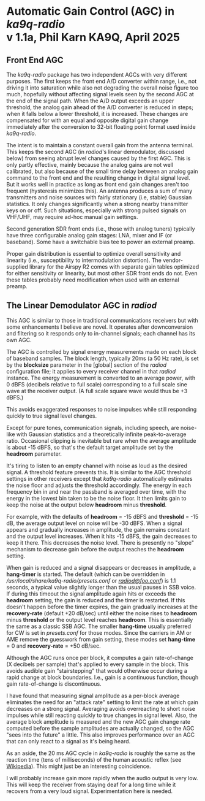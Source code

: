 Automatic Gain Control (AGC) in *ka9q-radio*  
v 1.1a, Phil Karn KA9Q, April 2025
============================================


Front End AGC
-------------

The *ka9q-radio* package has two independent AGCs with very different
purposes. The first keeps the front end A/D converter within range,
i.e., not driving it into saturation while also not degrading the
overall noise figure too much, hopefully without affecting signal
levels seen by the second AGC at the end of the signal path. When the
A/D output exceeds an upper threshold, the analog gain ahead of the
A/D converter is reduced in steps; when it falls below a lower
threshold, it is increased. These changes are compensated for with an
equal and opposite digital gain change immediately after the
conversion to 32-bit floating point format used inside *ka9q-radio*.

The intent is to maintain a constant overall gain from the antenna
terminal. This keeps the second AGC (in *radiod*'s linear demodulator,
discussed below) from seeing abrupt level changes caused by the first
AGC.  This is only partly effective, mainly because the analog gains
are not well calibrated, but also because of the small time delay
between an analog gain command to the front end and the resulting
change in digital signal level.  But it works well in practice as long
as front end gain changes aren't too frequent (hysteresis minimizes
this). An antenna produces a sum of many transmitters and noise
sources with fairly stationary (i.e, stable) Gaussian statistics. It
only changes significantly when a strong nearby transmitter keys on or
off.  Such situations, especially with strong pulsed signals on
VHF/UHF, may require ad-hoc manual gain settings.

Second generation SDR front ends (i.e., those with analog tuners)
typically have three configurable analog gain stages: LNA, mixer and
IF (or baseband).  Some have a switchable bias tee to power an
external preamp.

Proper gain distribution is essential to optimize overall sensitivity
and linearity (i.e., susceptibility to intermodulation
distortion). The vendor-supplied library for the Airspy R2 comes with
separate gain tables optimized for either sensitivity or linearity,
but most other SDR front ends do not. Even these tables probably need
modification when used with an external preamp.


The Linear Demodulator AGC in *radiod*
--------------------------------------

This AGC is similar to those in traditional communications receivers
but with some enhancements I believe are novel. It operates after
downconversion and filtering so it responds only to in-channel signals;
each channel has its own AGC.

The AGC is controlled by signal energy measurements made on each block
of baseband samples.  The block length, typically 20ms (a 50 Hz rate), is set
by the **blocksize** parameter in the [global] section of the *radiod*
configuration file; it applies to every receiver channel in that
*radiod* instance. The energy measurement is converted to an average
power, with 0 dBFS (decibels relative to full scale) corresponding to a full scale
sine wave at the receiver output. (A full scale square wave would thus
be +3 dBFS.)

This avoids exaggerated responses to noise impulses
while still responding quickly to true signal level changes.

Except for pure tones, communication signals, including speech, are
noise-like with Gaussian statistics and a theoretically infinite
peak-to-average ratio. Occasional clipping is inevitable but rare
when the average amplitude is about -15 dBFS, so that's the default
target amplitude set by the **headroom** parameter.

It's tiring to listen to an empty channel with noise as loud as the
desired signal. A threshold feature prevents this. It is similar to
the AGC threshold settings in other receivers except that *ka9q-radio*
automatically estimates the noise floor and adjusts the threshold
accordingly. The energy in each frequency bin in and near the passband
is averaged over time, with the energy in the lowest bin taken to be
the noise floor.  It then limits gain to keep the noise at the output
below **headroom** minus **threshold**.

For example, with the defaults of **headroom** = -15 dBFS and
**threshold** = -15 dB, the average output level on noise will be -30
dBFS. When a signal appears and gradually increases in amplitude, the
gain remains constant and the output level increases. When it hits -15
dBFS, the gain decreases to keep it there. This decreases the noise
level.  There is presently no "slope" mechanism to decrease gain
before the output reaches the **headroom** setting.

When gain is reduced and a signal disappears or decreases in
amplitude, a **hang-timer** is started. The default (which can be
overridden in */usr/local/share/ka9q-radio/presets.conf* or
*radiod@foo.conf*) is 1.1 seconds, a typical value slightly longer than
the usual pauses in SSB voice.  If during this timeout the signal
amplitude again hits or exceeds the **headroom** setting, the gain is
reduced and the timer is restarted. If this doesn't happen before the
timer expires, the gain gradually increases at the
**recovery-rate** (default +20 dB/sec) until either the noise rises to
**headroom** minus **threshold** or the output level reaches
**headroom**. This is essentially the same as a classic SSB AGC. The
smaller **hang-time** usually preferred for CW is set in
*presets.conf* for those modes. Since the carriers in AM or AME
remove the guesswork from gain setting, these modes set
**hang-time** = 0 and **recovery-rate** = +50 dB/sec.

Although the AGC runs once per block, it computes a gain
rate-of-change (X decibels per sample) that's applied to every sample
in the block. This avoids audible gain "stairstepping" that would
otherwise occur during a rapid change at block boundaries. I.e., gain
is a continuous function, though gain rate-of-change is discontinuous.

I have found that measuring signal amplitude as a per-block average
eliminates the need for an "attack rate" setting to limit the rate at
which gain decreases on a strong signal. Averaging avoids overreacting
to short noise impulses while still reacting quickly to true changes
in signal level. Also, the average block amplitude is measured and the
new AGC gain change rate computed before the sample amplitudes are
actually changed, so the AGC "sees into the future" a little. This
also improves performance over an AGC that can only react to a signal
as it's being heard.

As an aside, the 20 ms AGC cycle in *ka9q-radio* is roughly the same
as the reaction time (tens of milliseconds) of the human acoustic
reflex (see [Wikipedia](https://en.wikipedia.org/wiki/Acoustic_reflex)).
This might just be an interesting coincidence.

I will probably increase gain more rapidly when the
audio output is very low. This will keep the receiver from staying
deaf for a long time while it recovers from a very loud signal.
Experimentation here is needed.

